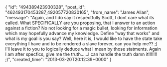  {
   "id": "494389423930328",
   "post_id": "462493170453287_492057720830165",
   "from_name": "James Allan",
   "message": "Again, and I do say it respectfully Scott, I dont care what its called.  What SPECIFICALLY are you proposing, that I answer to an action against a fiction?  No not looking for a magic bullet, looking for information which may hopefully advance my knowledge.  Define \"way that works\" and what is my goal is you say?  Well, here it is, I would like to have the state take everything I have and to be rendered a slave forever, can you help me?? ;)   I'll leave it to you to logically deduce what I mean by those statments.  Again I am after specfics, give me the truth......I can handle the truth damn it!!!!!!!  ;)",
   "created_time": "2013-03-20T20:12:39+0000"
 }
